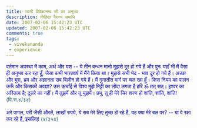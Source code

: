 ```yaml
---           
title: स्वामी विवेकानन्द जी का अनुभव
description: तितिक्षा वैराग्य समाधि
date: 2007-02-06 15:42:23 UTC
updated: 2007-02-06 15:42:23 UTC
comments: true
tags: 
 - vivekananda
 - experience
---
```

<span style="color:#000099;">वर्तमान अवस्था में काम, अर्थ और यश -- ये तीन बन्धन मानो मुझसे दूर हो गये हैं और पुनः यहाँ भी मैं वैसा ही अनुभव कर रहा हूँ, जैसा कभी भारतवर्ष में मैंने किया था। मुझसे सभी भेद - भाव दूर हो गये हैं। अच्छा और बुरा, भ्रम और अज्ञानता सब विलीन हो गये हैं। मैं गुणातीत मार्ग पर चल रहा हूँ। किस नियम का पालन करूँ और किसकी अवज्ञा? उस ऊचाँई से विश्व मुझे मिट्टी का लोंदा लगता है हरि ॐ तत् सत्। इश्वर का अस्तित्व है; दूसरे का नहीं। मैं तुझमें और तू मुझमें। प्रभु, तू ही मेरे चिर शरण हो शांति, शांति, शांति!</span> <span style="color:#336666;">(वि.स.४/३४)</span><br /><span style="color:#336666;"></span><br /><span style="color:#000099;">अरे पागल, परी जैसी औरतें, लाखों रुपये, ये सब मेरे लिए तुच्छ हो रहे हैं, यह क्या मेरे बल पर? -- या वे रक्षा कर रहे हैं, इसलिए!</span> <span style="color:#336666;">(४/३५४)</span>